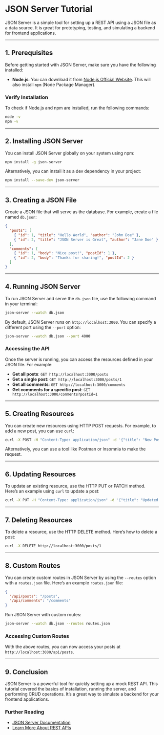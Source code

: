 
# JSON Server Tutorial

JSON Server is a simple tool for setting up a REST API using a JSON file as a data source. It is great for prototyping, testing, and simulating a backend for frontend applications.

---

## 1. Prerequisites

Before getting started with JSON Server, make sure you have the following installed:

- **Node.js**: You can download it from [Node.js Official Website](https://nodejs.org/). This will also install `npm` (Node Package Manager).

### Verify Installation

To check if Node.js and npm are installed, run the following commands:

```bash
node -v
npm -v
```

---

## 2. Installing JSON Server

You can install JSON Server globally on your system using npm:

```bash
npm install -g json-server
```

Alternatively, you can install it as a dev dependency in your project:

```bash
npm install --save-dev json-server
```

---

## 3. Creating a JSON File

Create a JSON file that will serve as the database. For example, create a file named `db.json`:

```json
{
  "posts": [
    { "id": 1, "title": "Hello World", "author": "John Doe" },
    { "id": 2, "title": "JSON Server is Great", "author": "Jane Doe" }
  ],
  "comments": [
    { "id": 1, "body": "Nice post!", "postId": 1 },
    { "id": 2, "body": "Thanks for sharing!", "postId": 2 }
  ]
}
```

---

## 4. Running JSON Server

To run JSON Server and serve the `db.json` file, use the following command in your terminal:

```bash
json-server --watch db.json
```

By default, JSON Server runs on `http://localhost:3000`. You can specify a different port using the `--port` option:

```bash
json-server --watch db.json --port 4000
```

### Accessing the API

Once the server is running, you can access the resources defined in your JSON file. For example:

- **Get all posts**: `GET http://localhost:3000/posts`
- **Get a single post**: `GET http://localhost:3000/posts/1`
- **Get all comments**: `GET http://localhost:3000/comments`
- **Get comments for a specific post**: `GET http://localhost:3000/comments?postId=1`

---

## 5. Creating Resources

You can create new resources using HTTP POST requests. For example, to add a new post, you can use `curl`:

```bash
curl -X POST -H "Content-Type: application/json" -d '{"title": "New Post", "author": "John Smith"}' http://localhost:3000/posts
```

Alternatively, you can use a tool like Postman or Insomnia to make the request.

---

## 6. Updating Resources

To update an existing resource, use the HTTP PUT or PATCH method. Here’s an example using `curl` to update a post:

```bash
curl -X PUT -H "Content-Type: application/json" -d '{"title": "Updated Post", "author": "John Smith"}' http://localhost:3000/posts/1
```

---

## 7. Deleting Resources

To delete a resource, use the HTTP DELETE method. Here’s how to delete a post:

```bash
curl -X DELETE http://localhost:3000/posts/1
```

---

## 8. Custom Routes

You can create custom routes in JSON Server by using the `--routes` option with a `routes.json` file. Here’s an example `routes.json` file:

```json
{
  "/api/posts": "/posts",
  "/api/comments": "/comments"
}
```

Run JSON Server with custom routes:

```bash
json-server --watch db.json --routes routes.json
```

### Accessing Custom Routes

With the above routes, you can now access your posts at `http://localhost:3000/api/posts`.

---

## 9. Conclusion

JSON Server is a powerful tool for quickly setting up a mock REST API. This tutorial covered the basics of installation, running the server, and performing CRUD operations. It’s a great way to simulate a backend for your frontend applications.

### Further Reading

- [JSON Server Documentation](https://github.com/typicode/json-server)
- [Learn More About REST APIs](https://restfulapi.net/)
